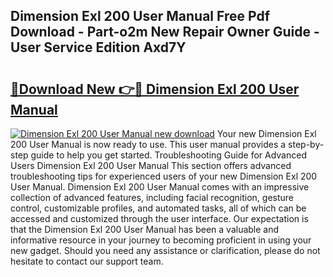 ## Dimension Exl 200 User Manual Free Pdf Download - Part-o2m New Repair Owner Guide - User Service Edition Axd7Y

# <h2><a href="http://bc382.oget.top/?id=Dimension+Exl+200+User+Manual">🔗Download New 👉🔴 Dimension Exl 200 User Manual</a></h2>

[![Dimension Exl 200 User Manual new download](https://i.imgur.com/5g1atiW.png)](http://bc382.oget.top/?id=Dimension+Exl+200+User+Manual)
Your new Dimension Exl 200 User Manual is now ready to use. This user manual provides a step-by-step guide to help you get started. Troubleshooting Guide for Advanced Users Dimension Exl 200 User Manual This section offers advanced troubleshooting tips for experienced users of your new Dimension Exl 200 User Manual. Dimension Exl 200 User Manual comes with an impressive collection of advanced features, including facial recognition, gesture control, customizable profiles, and automated tasks, all of which can be accessed and customized through the user interface. Our expectation is that the Dimension Exl 200 User Manual has been a valuable and informative resource in your journey to becoming proficient in using your new gadget. Should you need any assistance or clarification, please do not hesitate to contact our support team.
